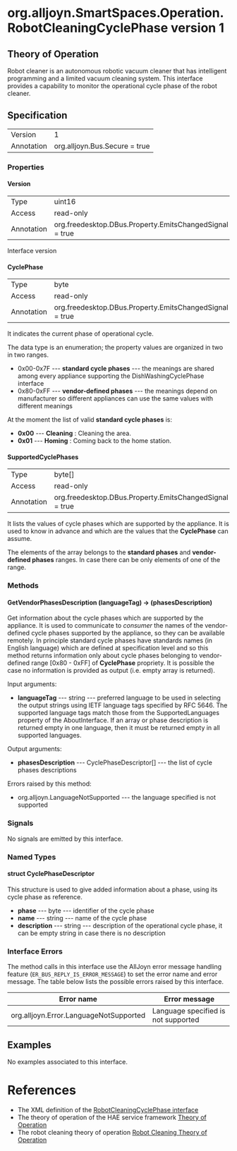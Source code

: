 # org.alljoyn.SmartSpaces.Operation.RobotCleaningCyclePhase version 1

## Theory of Operation

Robot cleaner is an autonomous robotic vacuum cleaner that has intelligent
programming and a limited vacuum cleaning system. This interface provides
a capability to monitor the operational cycle phase of the robot cleaner.

## Specification

|            |                                                                |
|------------|----------------------------------------------------------------|
| Version    | 1                                                              |
| Annotation | org.alljoyn.Bus.Secure = true                                  |

### Properties

#### Version

|            |                                                                |
|------------|----------------------------------------------------------------|
| Type       | uint16                                                         |
| Access     | read-only                                                      |
| Annotation | org.freedesktop.DBus.Property.EmitsChangedSignal = true        |

Interface version

#### CyclePhase

|            |                                                                |
|------------|----------------------------------------------------------------|
| Type       | byte                                                           |
| Access     | read-only                                                      |
| Annotation | org.freedesktop.DBus.Property.EmitsChangedSignal = true        |

It indicates the current phase of operational cycle.

The data type is an enumeration; the property values are organized in two
in two ranges.

  * 0x00-0x7F --- **standard cycle phases** --- the meanings are shared among
    every appliance supporting the DishWashingCyclePhase interface
  * 0x80-0xFF --- **vendor-defined phases** --- the meanings depend on
    manufacturer so different appliances can use the same values with different
    meanings

At the moment the list of valid **standard cycle phases** is:

  * **0x00** --- **Cleaning** : Cleaning the area.
  * **0x01** --- **Homing** : Coming back to the home station.

#### SupportedCyclePhases

|            |                                                                |
|------------|----------------------------------------------------------------|
| Type       | byte[]                                                         |
| Access     | read-only                                                      |
| Annotation | org.freedesktop.DBus.Property.EmitsChangedSignal = true        |

It lists the values of cycle phases which are supported by the appliance.
It is used to know in advance and which are the values that the **CyclePhase**
can assume.

The elements of the array belongs to the **standard phases** and
**vendor-defined phases** ranges. In case there can be only elements of one of
the range.

### Methods

#### GetVendorPhasesDescription (languageTag) -> (phasesDescription)

Get information about the cycle phases which are supported by the appliance.
It is used to communicate to _consumer_ the names of the vendor-defined cycle
phases supported by the appliance, so they can be available remotely.
In principle standard cycle phases have standards names (in English language)
which are defined at specification level and so this method returns information
only about cycle phases belonging to vendor-defined range [0x80 - 0xFF] of
**CyclePhase** propriety.
It is possible the case no information is provided as output (i.e. empty array
is returned).

Input arguments:

* **languageTag** --- string --- preferred language to be used in selecting 
the output strings using IETF language tags specified by RFC 5646.  The supported 
language tags match those from the SupportedLanguages property of the 
AboutInterface.  If an array or phase description is returned empty in one 
language, then it must be returned empty in all supported languages.

Output arguments:

  * **phasesDescription** --- CyclePhaseDescriptor[] --- the list of cycle phases
    descriptions

Errors raised by this method:

  * org.alljoyn.LanguageNotSupported --- the language specified is not supported

### Signals

No signals are emitted by this interface.

### Named Types

#### struct CyclePhaseDescriptor

This structure is used to give added information about a phase, using its
cycle phase as reference.

  * **phase** --- byte --- identifier of the cycle phase
  * **name** --- string --- name of the cycle phase
  * **description** --- string --- description of the operational cycle phase,
    it can be empty string in case there is no description

### Interface Errors

The method calls in this interface use the AllJoyn error message handling
feature (`ER_BUS_REPLY_IS_ERROR_MESSAGE`) to set the error name and error
message. The table below lists the possible errors raised by this interface.

| Error name                                                    | Error message                                     |
|---------------------------------------------------------------|---------------------------------------------------|
| org.alljoyn.Error.LanguageNotSupported                        | Language specified is not supported               |

## Examples

No examples associated to this interface.

# References

  * The XML definition of the [RobotCleaningCyclePhase interface](RobotCleaningCyclePhase-v1.xml)
  * The theory of operation of the HAE service framework [Theory of Operation](/org.alljoyn.SmartSpaces/theory-of-operation-v1)
  * The robot cleaning theory of operation [Robot Cleaning Theory of Operation](/org.alljoyn.SmartSpaces/robot-cleaning-theory-of-operation-v1)

